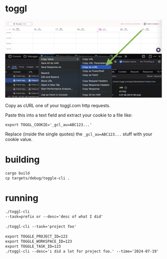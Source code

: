 # toggl

![cURL](cURL.png)

Copy as cURL one of your toggl.com http requests.

Paste this into a text field and extract your cookie to a file like:

```
export TOGGL_COOKIE='_gcl_au=ABC123...'
```

Replace (inside the single quotes) the `_gcl_au=ABC123...` stuff with your cookie value.

# building

```
cargo build
cp targets/debug/toggle-cli .
```

# running

```
./toggl-cli
--task=prefix or --desc='desc of what I did'

./toggl-cli --task='project foo'

export TOGGLE_PROJECT_ID=123
export TOGGLE_WORKSPACE_ID=123
export TOGGLE_TASK_ID=123
./toggl-cli --desc='i did a lot for project foo.' --time='2024-07-19'
```
